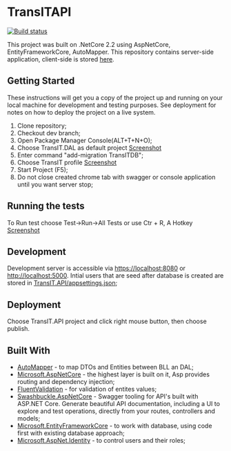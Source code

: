 # TransITAPI
[![Build status](https://ci.appveyor.com/api/projects/status/ijoktib4wnjmm9no?svg=true)](https://ci.appveyor.com/project/Vladacdc/transit-api)

This project was built on .NetCore 2.2 using AspNetCore, EntityFrameworkCore, AutoMapper.
This repository contains server-side application, client-side is stored [here](https://github.com/Vladacdc/TransIT.Client). 

## Getting Started

These instructions will get you a copy of the project up and running on your local machine for development and testing purposes.
See deployment for notes on how to deploy the project on a live system.

1) Clone repository;
2) Checkout dev branch;
3) Open Package Manager Console(ALT+T+N+O);
4) Choose TransIT.DAL as default project
[Screenshot](./images/PackageManagerConsole.jpg)
5) Enter command "add-migration TransITDB";
6) Choose TransIT profile
[Screenshot](./images/TransITProfile.jpg)
7) Start Project (F5);
8) Do not close created chrome tab with swagger or console application until you want server stop;

## Running the tests

To Run test choose Test->Run->All Tests or use Ctr + R, A Hotkey
[Screenshot](./images/RunTests.jpg)

## Development

Development server is accessible via [https://localhost:8080](https://localhost:8080) or [http://localhost:5000](http://localhost:5000).
Intial users that are seed after database is created are stored in [TransIT.API/appsettings.json](TransIT.API/appsettings.json);

## Deployment

Choose TransIT.API project and click right mouse button, then choose publish.

## Built With

* [AutoMapper](https://automapper.org/) - to map DTOs and Entities between BLL an DAL;
* [Microsoft.AspNetCore](https://asp.net/) - the highest layer is built on it, Asp provides routing and dependency injection;
* [FluentValidation](https://fluentvalidation.net/) - for validation of entites values;
* [Swashbuckle.AspNetCore](https://github.com/domaindrivendev/Swashbuckle.AspNetCore) - Swagger tooling for API's built with ASP.NET Core.
Generate beautiful API documentation, including a UI to explore and test operations, directly from your routes, controllers and models;
* [Microsoft.EntityFrameworkCore](https://docs.microsoft.com/en-us/ef/core/) - to work with database, using code first with existing database approach;
* [Microsoft.AspNet.Identity](https://docs.microsoft.com/en-us/aspnet/identity/overview/getting-started/introduction-to-aspnet-identity) - to control users and their roles;
